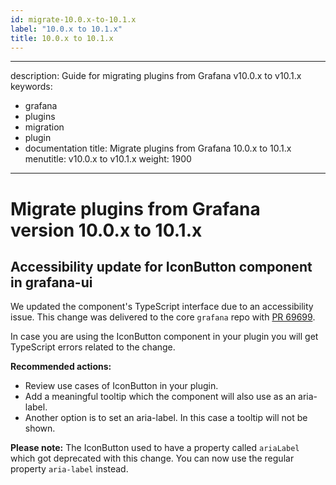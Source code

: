 ```yaml
---
id: migrate-10.0.x-to-10.1.x
label: "10.0.x to 10.1.x"
title: 10.0.x to 10.1.x
---
```


---
description: Guide for migrating plugins from Grafana v10.0.x to v10.1.x
keywords:
  - grafana
  - plugins
  - migration
  - plugin
  - documentation
title: Migrate plugins from Grafana 10.0.x to 10.1.x
menutitle: v10.0.x to v10.1.x
weight: 1900
---

# Migrate plugins from Grafana version 10.0.x to 10.1.x

## Accessibility update for IconButton component in grafana-ui

We updated the component's TypeScript interface due to an accessibility issue. This change was delivered to the core `grafana` repo with [PR 69699](https://github.com/grafana/grafana/pull/69699).

In case you are using the IconButton component in your plugin you will get TypeScript errors related to the change.

**Recommended actions:**

- Review use cases of IconButton in your plugin.
- Add a meaningful tooltip which the component will also use as an aria-label.
- Another option is to set an aria-label. In this case a tooltip will not be shown.

**Please note:**
The IconButton used to have a property called `ariaLabel` which got deprecated with this change. You can now use the regular property `aria-label` instead.
